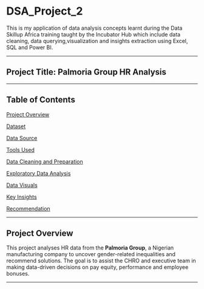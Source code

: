 # DSA_Project_2
This is my application of data analysis concepts learnt during the Data Skillup Africa training taught by the Incubator Hub which include data cleaning, data querying,visualization and insights extraction using Excel, SQL and Power BI.
- - -

## Project Title: Palmoria Group HR Analysis
- - -

## Table of Contents 
[Project Overview](#project-overview)

[Dataset](#dataset)

[Data Source](#data-source)

[Tools Used](#tools-used)

[Data Cleaning and Preparation](#data-cleaning-and-preparation)

[Exploratory Data Analysis](#exploratory-data-analysis)

[Data Visuals](#data-visuals)

[Key Insights](#key-insights)

[Recommendation](#recommendation)
- - -

## Project Overview
This project analyses HR data from the **Palmoria Group**, a Nigerian manufacturing company to uncover gender-related inequalities and recommend solutions. The goal is to assist the CHRO and executive team in making data-driven decisions on pay equity, performance and employee bonuses.
- - -

